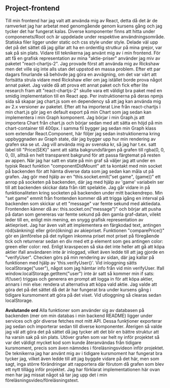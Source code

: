 ## Project-frontend

Till min frontend har jag valt att använda mig av React, detta då det är de ramverket jag har arbetat med genomgående genom kursens gång och jag tycker det har fungerat kalas. Diverse komponenter finns att hitta under componenets/Root och är uppdelade under respektive användningsområde. Statiska filer ligger under static och css style under style. Delade väl upp det på det sättet då jag gillar att ha en ordentlig strutkur på mina grejor, var sak på sin plats. Vidare till teknikerna jag använt mig av i min frontend.
För att få en grafisk representation av mina "aktie-priser" använder jag miv av paketet "react-chartjs-2". Jag provade först att använda mig av Rickshaw men det ville sig inte alls utan det uppstod en massa problem. Efter ett par dagars finurlande så behövde jag göra en avvägning, om det var värt att fortsätta strula vidare med Rickshaw eller om jag istället borde prova något annat paket. Jag valde då att prova ett annat paket och fick efter lite research fram att "react-chartjs-2" skulle vara ett väldigt bra paket med en smidig implementation till en React app. Per instruktionerna på deras npmjs sida så skapar jag chart.js som en dependency så att jag kan använda mig av 2.x versioner av paketet. Efter att ha importerat Line från react-chartjs i min chart.js gör jag en default export på min Chart som jag sedan kan implementera i min Graph komponent. Jag börjar i min Graph.js att importera Chart från chart.js och börjar sedan med att sätta en höjd på min chart-container till 400px. I samma fil bygger jag sedan min Graph klass som extendar React.Component, här följer jag sedan instruktionerna kring uppbyggnaden av Graph state, där jag bygger upp hur min rendering av grafen ska se ut. Jag vill använda mig av svenska kr, så jag har t.ex. satt label till "Price(SEK)" samt att sätta bakgrundsfärgen på grafen till rgba(0, 0, 0, 0), alltså en helt transparent bakgrund för att passa färgtemat på resten av appen. När jag har satt en state på min graf så väljer jag att under en typisk React funktion "componentDidMount" att ta kontakt med min socket på backenden för att hämta diverse data som jag sedan kan måla ut på grafen. Jag gör med hjälp av en "this.socket.emit("set game", (game))" ett anrop på socketen på backenden, där jag med hjälp av 'game' variabeln ser till att backenden skickar data från rätt spelaktie. Jag går vidare in på funktionaliteten kring socketen på backenden under mitt backendrepo. Min "set game" emmit från frontenden kommer då att trigga igång en interval på backenden som skickar ut ett "message" var femte sekund med aktiedata. Frontenden känner då av: this.socket.on("message")" och börjar att pusha på datan som genereras var femte sekund på den gamla graf-datan, vilekt leder till en, enligt min mening, en snygg grafisk representation av aktiepriset. Jag har även valt att implementera en färgkodad text, antingen röd(sänkning) eller grön(ökning) av akiepriset. Funktionen "comparePrice()" gör en jämförelse på det nyligen inkomna priset mot priset på föregående tick och returnerar sedan en div med ett p element som ges antingen color: green eller color: red. Enligt kravspecen så ska det inte heller att gå att köpa aktier ifall användaren inte är inloggad, vilket även ledde till att jag gjorde en "verifyUser". Checken görs på min rendering av sidan, där jag kallar på funktionen med hjälp av 'this.verifyUser()'. Vid inloggning sätts localStorage("user"), något som jag hämtar info från vid min verifyUser. Ifall window.localStorage.getItem("user") inte är satt så kommer min if sats: if(!user) triggas och generera en prompt att logga in för att köpa aktier, annars i min else: rendera ut alternativa att köpa vald aktie. Jag valde att göra det på det sättet då det är har fungerat bra under kursens gång i tidigare kursmoment att göra på det viset. Vid utloggning så clearas sedan localStorage.

**Avslutande ord**
Alla funktioner som använder sig av databasen på backenden (mer om min databas i min backend README) ligger under services och gör diverse fetches mot mitt API. Dessa funktioner exporterar jag sedan och importerar sedan till diverse komponenter. Återigen så valde jag väl att göra det på sättet då jag tycker att det blir en bättre struktur att ha varsin sak på sin plats. 
Utöver grafen som var helt ny inför projektet så var det väldigt mycket kod som kunde återanvändas från tidigare kursmoment, precis som även nämndes i föreläsningsvideon inför projektet. De teknikerna jag har använt mig av i tidigare kursmoment har fungerat bra tycker jag, vilket även ledde till att jag byggde vidare på det här, men som sagt, inga större förändringar att rapportera där förutom då grafen som blev ett nytt tillägg inför projektet. Jag har förklarat implementationen här ovan men har jag missat något så tar jag upp det i min föreläsningsvideo/föreläsningstext.
